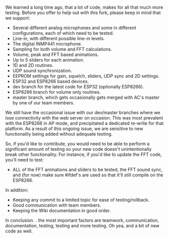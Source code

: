 We learned a long time ago, that a lot of code, makes for all that much more testing. Before you offer to help out with this fork, please keep in mind that we support:

* Several different analog microphones and some in different configurations, each of which need to be tested.
* Line-in, with different possible line-in levels.
* The digital INMP441 microphone.
* Sampling for both volume and FFT calculations.
* Volume, peak and FFT based animations.
* Up to 5 sliders for each animation.
* 1D and 2D routines.
* UDP sound synchronization.
* EEPROM settings for gain, squelch, sliders, UDP sync and 2D settings.
* ESP32 and ESP8266 based devices.
* dev branch for the latest code for ESP32 (optionally ESP8266).
* ESP8266 branch for volume only routines.
* master branch, which gets occasionally gets merged with AC's master by one of our team members.


We still have the occasional issue with our dev/master branches where we lose connectivity with the web server on occasion. This was most prevalent with the ESP8266 in AP mode, and precipitated a dedicated re-write for that platform. As a result of this ongoing issue, we are sensitive to new functionality being added without adequate testing.

So, if you'd like to contribute, you would need to be able to perform a significant amount of testing so your new code doesn't unintentionally break other functionality. For instance, if you'd like to update the FFT code, you'll need to test:

* ALL of the FFT animations and sliders to be tested, the FFT sound sync, and (for now) make sure #ifdef's are used so that it'll still compile on the ESP8266.

In addition:

* Keeping any commit to a limited topic for ease of testing/rollback.
* Good communication with team members.
* Keeping the Wiki documentation in good order.

In conclusion. . the most important factors are teamwork, communication, documentation, testing, testing and more testing. Oh yea, and a bit of new code as well.